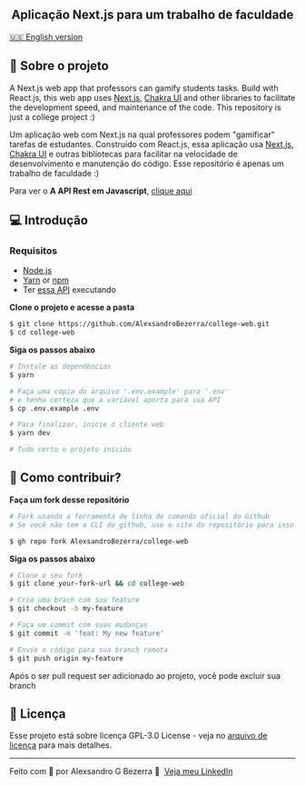 <h2 align="center">
  Aplicação Next.js para um trabalho de faculdade
</h2>

[:us: English version](../README.md)

## 💁 Sobre o projeto

A Next.js web app that professors can gamify students tasks. Build with React.js, this web app uses [Next.js](https://nextjs.org), [Chakra UI](https://chakra-ui.com) and other libraries to facilitate the development speed, and maintenance of the code. This repository is just a college project :)

Um aplicação web com Next.js na qual professores podem "gamificar" tarefas de estudantes. Construído com React.js, essa aplicação usa [Next.js](https://nextjs.org), [Chakra UI](https://chakra-ui.com) e outras bibliotecas para facilitar na velocidade de desenvolvimento e manutenção do código. Esse repositório é apenas um trabalho de faculdade :)

Para ver o **A API Rest em Javascript**, [clique aqui](https://github.com/AlexsandroBezerra/college-api)

## 💻 Introdução

### Requisitos

- [Node.js](https://nodejs.org/en/)
- [Yarn](https://classic.yarnpkg.com/) or [npm](https://www.npmjs.com/)
- Ter [essa API](https://github.com/AlexsandroBezerra/college-api) executando

**Clone o projeto e acesse a pasta**

```bash
$ git clone https://github.com/AlexsandroBezerra/college-web.git
$ cd college-web
```

**Siga os passos abaixo**

```bash
# Instale as dependências
$ yarn

# Faça uma cópia do arquivo '.env.example' para '.env'
# e tenha certeza que a variável aporta para sua API
$ cp .env.example .env

# Para finalizar, inicie o cliente web
$ yarn dev

# Tudo certo o projeto iniciou
```

## 🤔 Como contribuir?

**Faça um fork desse repositório**

```bash
# Fork usando a ferramenta de linha de comando oficial do Github
# Se você não tem a CLI do github, use o site do repositório para isso

$ gh repo fork AlexsandroBezerra/college-web
```

**Siga os passos abaixo**

```bash
# Clone o seu fork
$ git clone your-fork-url && cd college-web

# Crie uma brach com sua feature
$ git checkout -b my-feature

# Faça um commit com suas mudanças
$ git commit -m 'feat: My new feature'

# Envie o código para sua branch remota
$ git push origin my-feature
```

Após o ser pull request ser adicionado ao projeto, você pode excluir sua branch

## 📝 Licença

Esse projeto está sobre licença GPL-3.0 License - veja no [arquivo de licença](../LICENSE) para mais detalhes.

---

Feito com :green_heart: por Alexsandro G Bezerra :wave: &nbsp;[Veja meu LinkedIn](https://www.linkedin.com/in/alexsandrobezerra)
